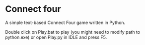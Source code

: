 Connect four
============

A simple text-based Connect Four game written in Python.

Double click on Play.bat to play (you might need to modify path to python.exe) or open Play.py in IDLE and press F5.
